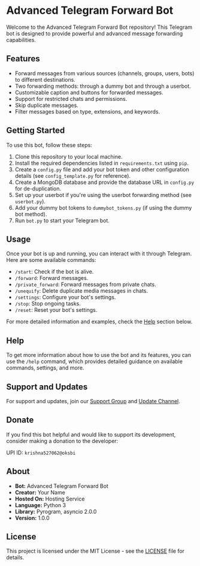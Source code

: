 # Advanced Telegram Forward Bot

Welcome to the Advanced Telegram Forward Bot repository! This Telegram bot is designed to provide powerful and advanced message forwarding capabilities.

## Features

- Forward messages from various sources (channels, groups, users, bots) to different destinations.
- Two forwarding methods: through a dummy bot and through a userbot.
- Customizable caption and buttons for forwarded messages.
- Support for restricted chats and permissions.
- Skip duplicate messages.
- Filter messages based on type, extensions, and keywords.

## Getting Started

To use this bot, follow these steps:

1. Clone this repository to your local machine.
2. Install the required dependencies listed in `requirements.txt` using `pip`.
3. Create a `config.py` file and add your bot token and other configuration details (see `config_template.py` for reference).
4. Create a MongoDB database and provide the database URL in `config.py` for de-duplication.
5. Set up your userbot if you're using the userbot forwarding method (see `userbot.py`).
6. Add your dummy bot tokens to `dummybot_tokens.py` (if using the dummy bot method).
7. Run `bot.py` to start your Telegram bot.

## Usage

Once your bot is up and running, you can interact with it through Telegram. Here are some available commands:

- `/start`: Check if the bot is alive.
- `/forward`: Forward messages.
- `/private_forward`: Forward messages from private chats.
- `/unequify`: Delete duplicate media messages in chats.
- `/settings`: Configure your bot's settings.
- `/stop`: Stop ongoing tasks.
- `/reset`: Reset your bot's settings.

For more detailed information and examples, check the [Help](#help) section below.

## Help

To get more information about how to use the bot and its features, you can use the `/help` command, which provides detailed guidance on available commands, settings, and more.

## Support and Updates

For support and updates, join our [Support Group](#) and [Update Channel](#).

## Donate

If you find this bot helpful and would like to support its development, consider making a donation to the developer:

UPI ID: `krishna527062@oksbi`

## About

- **Bot:** Advanced Telegram Forward Bot
- **Creator:** Your Name
- **Hosted On:** Hosting Service
- **Language:** Python 3
- **Library:** Pyrogram, asyncio 2.0.0
- **Version:** 1.0.0

## License

This project is licensed under the MIT License - see the [LICENSE](LICENSE) file for details.
